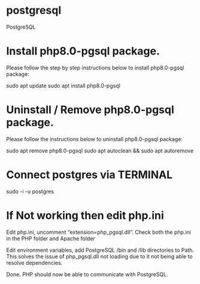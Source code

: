 # postgresql
PostgreSQL

# Install php8.0-pgsql package.
Please follow the step by step instructions below to install php8.0-pgsql package:

sudo apt update
sudo apt install php8.0-pgsql

# Uninstall / Remove php8.0-pgsql package.
Please follow the instructions below to uninstall php8.0-pgsql package:

sudo apt remove php8.0-pgsql
sudo apt autoclean && sudo apt autoremove

# Connect postgres via TERMINAL
sudo -i -u postgres

# If Not working then edit php.ini
Edit php.ini, uncomment “extension=php_pgsql.dll”. Check both the php.ini in the PHP folder and Apache folder

Edit environment variables, add PostgreSQL /bin and /lib directories to Path. This solves the issue of php_pgsql.dll not loading due to it not being able to resolve dependencies.

Done. PHP should now be able to communicate with PostgreSQL.





